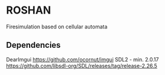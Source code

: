 # ROSHAN
Firesimulation based on cellular automata

## Dependencies

DearImgui https://github.com/ocornut/imgui
SDL2 - min. 2.0.17 https://github.com/libsdl-org/SDL/releases/tag/release-2.26.5
